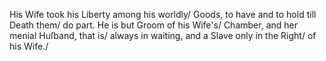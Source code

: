 His Wife took his Liberty among his worldly/
Goods, to have and to hold till Death them/
do part. He is but Groom of his Wife's/
Chamber, and her menial Huſband, that is/
always in waiting, and a Slave only in the Right/
of his Wife./
